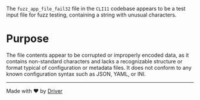 <!--------------------------------------------------------------------------------->
<!-- IMPORTANT: This file is auto-generated by Driver (https://driver.ai). -------->
<!-- Manual edits may be overwritten on future commits. --------------------------->
<!--------------------------------------------------------------------------------->

The `fuzz_app_file_fail32` file in the `CLI11` codebase appears to be a test input file for fuzz testing, containing a string with unusual characters.

# Purpose
The file contents appear to be corrupted or improperly encoded data, as it contains non-standard characters and lacks a recognizable structure or format typical of configuration or metadata files. It does not conform to any known configuration syntax such as JSON, YAML, or INI.

---
Made with ❤️ by [Driver](https://www.driver.ai/)